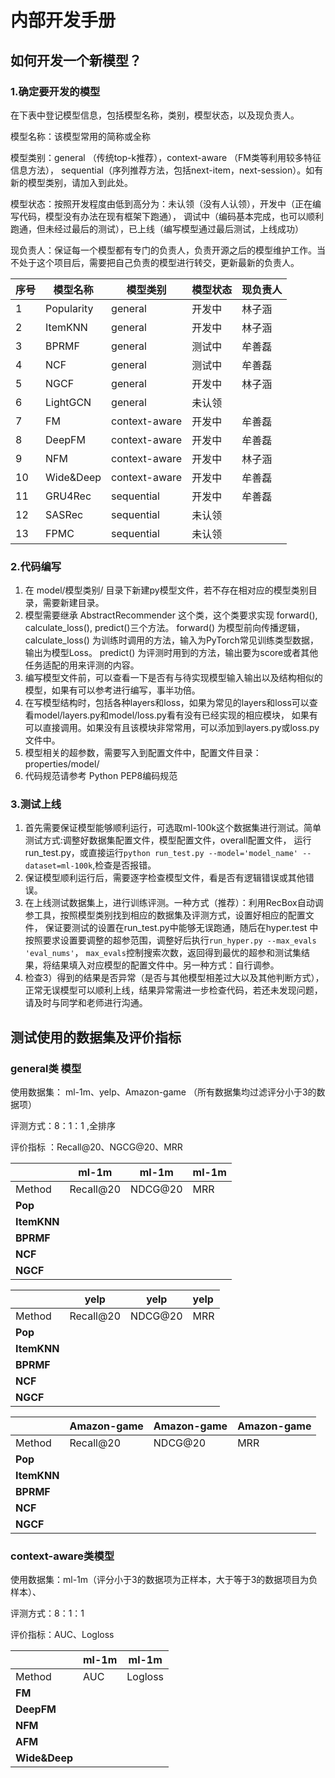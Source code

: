 # 内部开发手册

## 如何开发一个新模型？

### 1.确定要开发的模型

在下表中登记模型信息，包括模型名称，类别，模型状态，以及现负责人。

   模型名称：该模型常用的简称或全称

   模型类别：general （传统top-k推荐），context-aware （FM类等利用较多特征信息方法），
   sequential（序列推荐方法，包括next-item，next-session）。如有新的模型类别，请加入到此处。

   模型状态：按照开发程度由低到高分为：未认领（没有人认领），开发中（正在编写代码，模型没有办法在现有框架下跑通），
   调试中（编码基本完成，也可以顺利跑通，但未经过最后的测试），已上线（编写模型通过最后测试，上线成功）

   现负责人：保证每一个模型都有专门的负责人，负责开源之后的模型维护工作。当不处于这个项目后，需要把自己负责的模型进行转交，更新最新的负责人。

|  序号  | 模型名称 | 模型类别 | 模型状态 | 现负责人 |
|  ---- | ----  | ----  | ----  | ----  |
| 1  | Popularity | general | 开发中 | 林子涵 |
| 2  | ItemKNN | general | 开发中 | 林子涵 |
| 3  | BPRMF | general | 测试中 | 牟善磊 |
| 4  | NCF | general | 测试中 | 牟善磊 |
| 5  | NGCF | general | 开发中 | 林子涵 |
| 6  | LightGCN | general | 未认领 |  |
| 7  | FM | context-aware | 开发中 | 牟善磊 |
| 8  | DeepFM | context-aware | 开发中 | 牟善磊 |
| 9  | NFM | context-aware | 开发中 | 林子涵 |
| 10 | Wide&Deep | context-aware | 开发中 | 牟善磊 |
| 11 | GRU4Rec | sequential | 开发中 | 牟善磊 |
| 12 | SASRec | sequential | 未认领 |  |
| 13 | FPMC | sequential | 未认领 |  |

### 2.代码编写

1) 在 model/模型类别/ 目录下新建py模型文件，若不存在相对应的模型类别目录，需要新建目录。
2) 模型需要继承 AbstractRecommender 这个类，这个类要求实现 forward(), calculate_loss(), predict()三个方法。
forward() 为模型前向传播逻辑，calculate_loss() 为训练时调用的方法，输入为PyTorch常见训练类型数据，输出为模型Loss。
predict() 为评测时用到的方法，输出要为score或者其他任务适配的用来评测的内容。
3) 编写模型文件前，可以查看一下是否有与待实现模型输入输出以及结构相似的模型，如果有可以参考进行编写，事半功倍。
4) 在写模型结构时，包括各种layers和loss，如果为常见的layers和loss可以查看model/layers.py和model/loss.py看有没有已经实现的相应模块，
如果有可以直接调用。如果没有且该模块非常常用，可以添加到layers.py或loss.py文件中。
5) 模型相关的超参数，需要写入到配置文件中，配置文件目录：properties/model/
6) 代码规范请参考 Python PEP8编码规范

### 3.测试上线

1) 首先需要保证模型能够顺利运行，可选取ml-100k这个数据集进行测试。简单测试方式:调整好数据集配置文件，模型配置文件，overall配置文件，
运行run_test.py，或直接运行`python run_test.py --model='model_name' --dataset=ml-100k`,检查是否报错。
2) 保证模型顺利运行后，需要逐字检查模型文件，看是否有逻辑错误或其他错误。
3) 在上线测试数据集上，进行训练评测。一种方式（推荐）：利用RecBox自动调参工具，按照模型类别找到相应的数据集及评测方式，设置好相应的配置文件，
保证要测试的设置在run_test.py中能够无误跑通，随后在hyper.test 中按照要求设置要调整的超参范围，调整好后执行`run_hyper.py --max_evals 'eval_nums'`，
`max_evals`控制搜索次数，返回得到最优的超参和测试集结果，将结果填入对应模型的配置文件中。另一种方式：自行调参。
4) 检查3）得到的结果是否异常（是否与其他模型相差过大以及其他判断方式），正常无误模型可以顺利上线，结果异常需进一步检查代码，若还未发现问题，请及时与同学和老师进行沟通。

## **测试使用的数据集及评价指标**

### **general类 模型**

使用数据集： ml-1m、yelp、Amazon-game  （所有数据集均过滤评分小于3的数据项）

评测方式：8：1：1 ,全排序

评价指标 ：Recall@20、NGCG@20、MRR

|             | ml-1m     | ml-1m   | ml-1m |
| ----------- | --------- | ------- | :---- |
| Method      | Recall@20 | NDCG@20 | MRR   |
| **Pop**     |           |         |       |
| **ItemKNN** |           |         |       |
| **BPRMF**   |           |         |       |
| **NCF**     |           |         |       |
| **NGCF**    |           |         |       |

|             | yelp      | yelp    | yelp |
| ----------- | --------- | ------- | :--- |
| Method      | Recall@20 | NDCG@20 | MRR  |
| **Pop**     |           |         |      |
| **ItemKNN** |           |         |      |
| **BPRMF**   |           |         |      |
| **NCF**     |           |         |      |
| **NGCF**    |           |         |      |

|             | Amazon-game | Amazon-game | Amazon-game |
| ----------- | ----------- | ----------- | :---------- |
| Method      | Recall@20   | NDCG@20     | MRR         |
| **Pop**     |             |             |             |
| **ItemKNN** |             |             |             |
| **BPRMF**   |             |             |             |
| **NCF**     |             |             |             |
| **NGCF**    |             |             |             |

### **context-aware类模型**

使用数据集：ml-1m（评分小于3的数据项为正样本，大于等于3的数据项目为负样本）、

评测方式：8：1：1

评价指标：AUC、Logloss

|               | ml-1m | ml-1m   |
| ------------- | ----- | ------- |
| Method        | AUC   | Logloss |
| **FM**        |       |         |
| **DeepFM**    |       |         |
| **NFM**       |       |         |
| **AFM**       |       |         |
| **Wide&Deep** |       |         |


